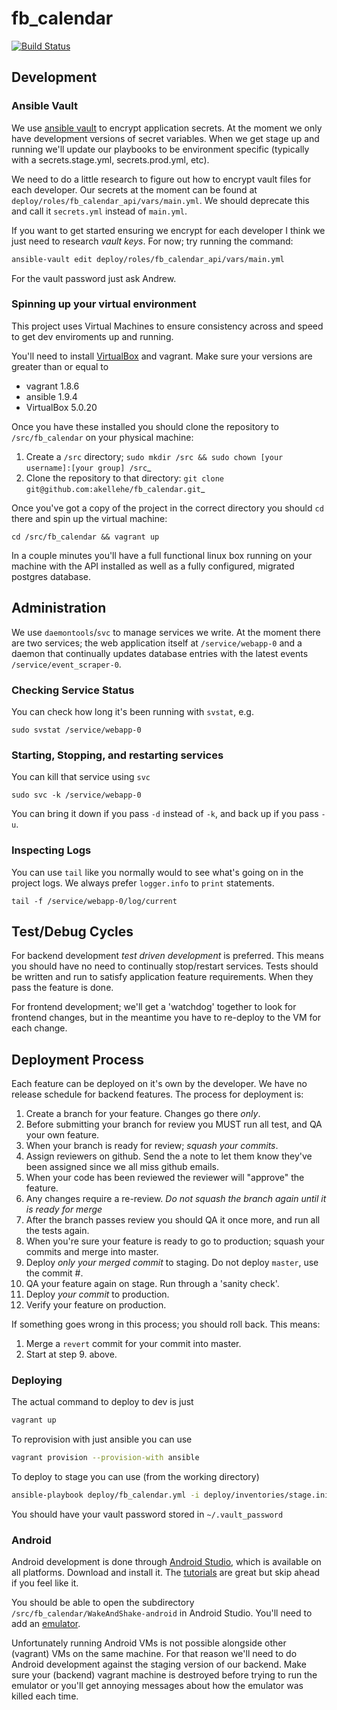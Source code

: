 # fb_calendar
[![Build Status](https://travis-ci.org/akellehe/fb_calendar.svg?branch=master)](https://travis-ci.org/akellehe/fb_calendar)

## Development

### Ansible Vault 

We use [ansible vault](http://docs.ansible.com/ansible/playbooks_vault.html) to encrypt application secrets. At the moment we only have development versions of secret variables. When we get stage up and running we'll update our playbooks to be environment specific (typically with a secrets.stage.yml, secrets.prod.yml, etc).  

We need to do a little research to figure out how to encrypt vault files for each developer. Our secrets at the moment can be found at `deploy/roles/fb_calendar_api/vars/main.yml`. We should deprecate this and call it `secrets.yml` instead of `main.yml`. 

If you want to get started ensuring we encrypt for each developer I think we just need to research _vault keys_. For now; try running the command:

```bash
ansible-vault edit deploy/roles/fb_calendar_api/vars/main.yml
```
For the vault password just ask Andrew.

### Spinning up your virtual environment

This project uses Virtual Machines to ensure consistency across and speed to get dev enviroments up and running.

You'll need to install [VirtualBox](https://www.virtualbox.org/) and vagrant. Make sure your versions are greater than or equal to 

 * vagrant 1.8.6
 * ansible 1.9.4
 * VirtualBox 5.0.20

Once you have these installed you should clone the repository to `/src/fb_calendar` on your physical machine:

  1. Create a `/src` directory; `sudo mkdir /src && sudo chown [your username]:[your group] /src`_
  2. Clone the repository to that directory: `git clone git@github.com:akellehe/fb_calendar.git`_ 

Once you've got a copy of the project in the correct directory you should `cd` there and spin up the virtual machine:

```
cd /src/fb_calendar && vagrant up
```

In a couple minutes you'll have a full functional linux box running on your machine with the API installed as well as a fully configured, migrated postgres database.

## Administration

We use `daemontools`/`svc` to manage services we write. At the moment there are two services; the web application itself at `/service/webapp-0` and a daemon 
that continually updates database entries with the latest events `/service/event_scraper-0`.

### Checking Service Status 

You can check how long it's been running with `svstat`, e.g.

```
sudo svstat /service/webapp-0
```

### Starting, Stopping, and restarting services

You can kill that service using `svc`

```
sudo svc -k /service/webapp-0
```

You can bring it down if you pass `-d` instead of `-k`, and back up if you pass `-u`.

### Inspecting Logs

You can use `tail` like you normally would to see what's going on in the project logs. We always prefer `logger.info` to `print` statements.

```
tail -f /service/webapp-0/log/current
```

## Test/Debug Cycles

For backend development _test driven development_ is preferred. This means you should have no need to continually stop/restart services. Tests should be written and run to satisfy application feature requirements. When they pass the feature is done.

For frontend development; we'll get a 'watchdog' together to look for frontend changes, but in the meantime you have to re-deploy to the VM for each change. 

## Deployment Process

Each feature can be deployed on it's own by the developer. We have no release schedule for backend features. The process for deployment is:
 
  1. Create a branch for your feature. Changes go there _only_.
  2. Before submitting your branch for review you MUST run all test, and QA your own feature. 
  3. When your branch is ready for review; _squash your commits_. 
  4. Assign reviewers on github. Send the a note to let them know they've been assigned since we all miss github emails.
  5. When your code has been reviewed the reviewer will "approve" the feature.
  6. Any changes require a re-review. _Do not squash the branch again until it is ready for merge_
  7. After the branch passes review you should QA it once more, and run all the tests again. 
  8. When you're sure your feature is ready to go to production; squash your commits and merge into master.
  9. Deploy _only your merged commit_ to staging. Do not deploy `master`, use the commit #.
  10. QA your feature again on stage. Run through a 'sanity check'.
  11. Deploy _your commit_ to production.
  12. Verify your feature on production.
   
If something goes wrong in this process; you should roll back. This means:
  
  1. Merge a `revert` commit for your commit into master.
  2. Start at step 9. above.

### Deploying

The actual command to deploy to dev is just 

```bash
vagrant up
```

To reprovision with just ansible you can use

```bash
vagrant provision --provision-with ansible
```

To deploy to stage you can use (from the working directory)

```bash
ansible-playbook deploy/fb_calendar.yml -i deploy/inventories/stage.ini -vvv -e env=stage
```

You should have your vault password stored in `~/.vault_password` 


### Android

Android development is done through [Android Studio](https://developer.android.com/studio/index.html), which is available on all platforms. Download and install it. The [tutorials](https://developer.android.com/studio/intro/index.html) are great but skip ahead if you feel like it.

You should be able to open the subdirectory `/src/fb_calendar/WakeAndShake-android` in Android Studio. You'll need to add an [emulator](https://developer.android.com/studio/run/emulator.html).

Unfortunately running Android VMs is not possible alongside other (vagrant) VMs on the same machine. For that reason we'll need to do Android development against the staging version of our backend. Make sure your (backend) vagrant machine is destroyed before trying to run the emulator or you'll get annoying messages about how the emulator was killed each time.
